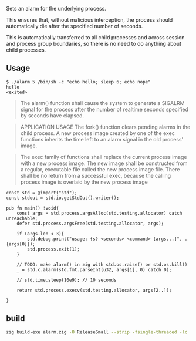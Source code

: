 


Sets an alarm for the underlying process.

This ensures that, without malicious interception, the process
should automatically die after the specified number of seconds.

This is automatically transferred to all child processes and across
session and process group boundaries, so there is no need to do
anything about child processes.

## Usage

    $ ./alarm 5 /bin/sh -c "echo hello; sleep 6; echo nope"
    hello
    <exited>

>The alarm() function shall cause the system to generate a SIGALRM signal for the process after the number of realtime seconds specified by seconds have elapsed.


> APPLICATION USAGE
The fork() function clears pending alarms in the child process. A new process image created by one of the exec functions inherits the time left to an alarm signal in the old process' image.

> The exec family of functions shall replace the current process image with a new process image. The new image shall be constructed from a regular, executable file called the new process image file. There shall be no return from a successful exec, because the calling process image is overlaid by the new process image

```zig
const std = @import("std");
const stdout = std.io.getStdOut().writer();

pub fn main() !void{
    const args = std.process.argsAlloc(std.testing.allocator) catch unreachable;
    defer std.process.argsFree(std.testing.allocator, args);
    
    if (args.len < 3){
        std.debug.print("usage: {s} <seconds> <command> [args...]", .{args[0]});
        std.process.exit(1);
    }

    // TODO: make alarm() in zig with std.os.raise() or std.os.kill()      
    _ = std.c.alarm(std.fmt.parseInt(u32, args[1], 0) catch 0); 

    // std.time.sleep(10e9); // 10 seconds

    return std.process.execv(std.testing.allocator, args[2..]);

}
```

## build

```bash
zig build-exe alarm.zig -O ReleaseSmall --strip -fsingle-threaded -lc
```